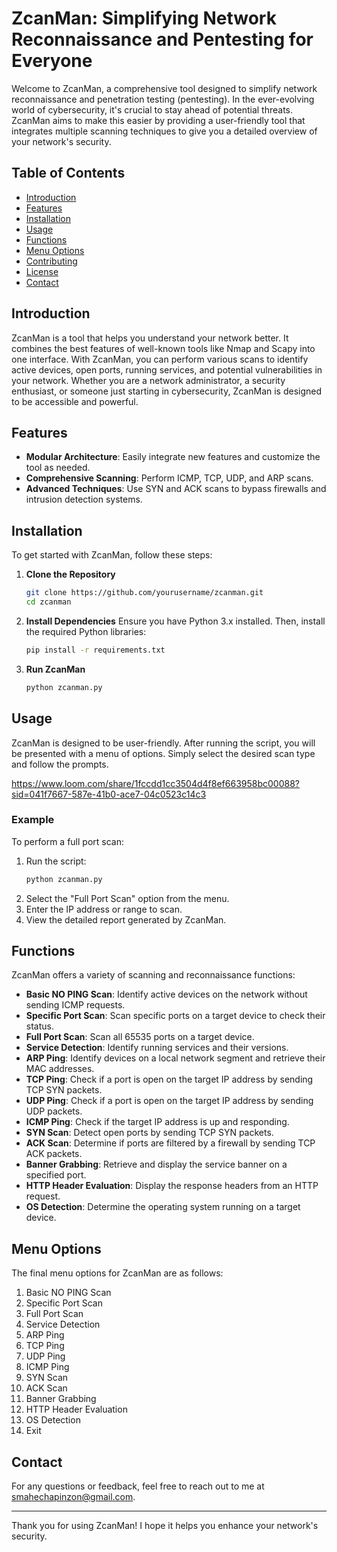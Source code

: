 # ZcanMan: Simplifying Network Reconnaissance and Pentesting for Everyone

Welcome to ZcanMan, a comprehensive tool designed to simplify network reconnaissance and penetration testing (pentesting). In the ever-evolving world of cybersecurity, it's crucial to stay ahead of potential threats. ZcanMan aims to make this easier by providing a user-friendly tool that integrates multiple scanning techniques to give you a detailed overview of your network's security.

## Table of Contents
- [Introduction](#introduction)
- [Features](#features)
- [Installation](#installation)
- [Usage](#usage)
- [Functions](#functions)
- [Menu Options](#menu-options)
- [Contributing](#contributing)
- [License](#license)
- [Contact](#contact)

## Introduction
ZcanMan is a tool that helps you understand your network better. It combines the best features of well-known tools like Nmap and Scapy into one interface. With ZcanMan, you can perform various scans to identify active devices, open ports, running services, and potential vulnerabilities in your network. Whether you are a network administrator, a security enthusiast, or someone just starting in cybersecurity, ZcanMan is designed to be accessible and powerful.

## Features
- **Modular Architecture**: Easily integrate new features and customize the tool as needed.
- **Comprehensive Scanning**: Perform ICMP, TCP, UDP, and ARP scans.
- **Advanced Techniques**: Use SYN and ACK scans to bypass firewalls and intrusion detection systems.

## Installation
To get started with ZcanMan, follow these steps:

1. **Clone the Repository**
    ```bash
    git clone https://github.com/yourusername/zcanman.git
    cd zcanman
    ```

2. **Install Dependencies**
    Ensure you have Python 3.x installed. Then, install the required Python libraries:
    ```bash
    pip install -r requirements.txt
    ```

3. **Run ZcanMan**
    ```bash
    python zcanman.py
    ```

## Usage
ZcanMan is designed to be user-friendly. After running the script, you will be presented with a menu of options. Simply select the desired scan type and follow the prompts.

https://www.loom.com/share/1fccdd1cc3504d4f8ef663958bc00088?sid=041f7667-587e-41b0-ace7-04c0523c14c3

### Example
To perform a full port scan:
1. Run the script:
    ```bash
    python zcanman.py
    ```
2. Select the "Full Port Scan" option from the menu.
3. Enter the IP address or range to scan.
4. View the detailed report generated by ZcanMan.

## Functions
ZcanMan offers a variety of scanning and reconnaissance functions:

- **Basic NO PING Scan**: Identify active devices on the network without sending ICMP requests.
- **Specific Port Scan**: Scan specific ports on a target device to check their status.
- **Full Port Scan**: Scan all 65535 ports on a target device.
- **Service Detection**: Identify running services and their versions.
- **ARP Ping**: Identify devices on a local network segment and retrieve their MAC addresses.
- **TCP Ping**: Check if a port is open on the target IP address by sending TCP SYN packets.
- **UDP Ping**: Check if a port is open on the target IP address by sending UDP packets.
- **ICMP Ping**: Check if the target IP address is up and responding.
- **SYN Scan**: Detect open ports by sending TCP SYN packets.
- **ACK Scan**: Determine if ports are filtered by a firewall by sending TCP ACK packets.
- **Banner Grabbing**: Retrieve and display the service banner on a specified port.
- **HTTP Header Evaluation**: Display the response headers from an HTTP request.
- **OS Detection**: Determine the operating system running on a target device.

## Menu Options
The final menu options for ZcanMan are as follows:

1. Basic NO PING Scan
2. Specific Port Scan
3. Full Port Scan
4. Service Detection
5. ARP Ping
6. TCP Ping
7. UDP Ping
8. ICMP Ping
9. SYN Scan
10. ACK Scan
11. Banner Grabbing
12. HTTP Header Evaluation
13. OS Detection
0. Exit

## Contact
For any questions or feedback, feel free to reach out to me at [smahechapinzon@gmail.com](mailto:smahechapinzon@gmail.com).

---

Thank you for using ZcanMan! I hope it helps you enhance your network's security.
